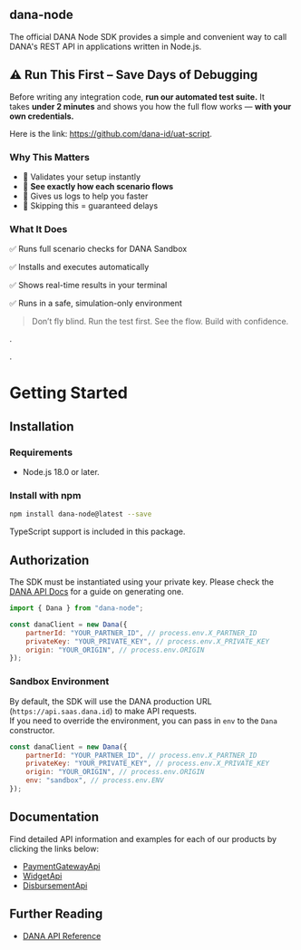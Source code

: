 ## dana-node

The official DANA Node SDK provides a simple and convenient way to call DANA's REST API in applications written in Node.js.

## ⚠️ **Run This First – Save Days of Debugging**

Before writing any integration code, **run our automated test suite.** It takes **under 2 minutes** and shows you how the full flow works — **with your own credentials.**

Here is the link: https://github.com/dana-id/uat-script.

### Why This Matters

- 🧪 Validates your setup instantly
- 👀 **See exactly how each scenario flows**
- 🧾 Gives us logs to help you faster
- 🚫 Skipping this = guaranteed delays 


### What It Does

✅ Runs full scenario checks for DANA Sandbox

✅ Installs and executes automatically

✅ Shows real-time results in your terminal

✅ Runs in a safe, simulation-only environment

> Don’t fly blind. Run the test first. See the flow. Build with confidence.

  
  .  

  .


# Getting Started

## Installation

### Requirements

- Node.js 18.0 or later.

### Install with npm

```bash
npm install dana-node@latest --save
```

TypeScript support is included in this package.

## Authorization

The SDK must be instantiated using your private key. Please check the [DANA API Docs](https://dashboard.dana.id/api-docs/read/45) for a guide on generating one.

```javascript
import { Dana } from "dana-node";

const danaClient = new Dana({
    partnerId: "YOUR_PARTNER_ID", // process.env.X_PARTNER_ID
    privateKey: "YOUR_PRIVATE_KEY", // process.env.X_PRIVATE_KEY
    origin: "YOUR_ORIGIN", // process.env.ORIGIN
});
```

### Sandbox Environment

By default, the SDK will use the DANA production URL (`https://api.saas.dana.id`) to make API requests.<br/>
If you need to override the environment, you can pass in `env` to the `Dana` constructor.

```javascript
const danaClient = new Dana({
    partnerId: "YOUR_PARTNER_ID", // process.env.X_PARTNER_ID
    privateKey: "YOUR_PRIVATE_KEY", // process.env.X_PRIVATE_KEY
    origin: "YOUR_ORIGIN", // process.env.ORIGIN
    env: "sandbox", // process.env.ENV
});
```

## Documentation

Find detailed API information and examples for each of our products by clicking the links below:
* [PaymentGatewayApi](docs/payment_gateway/v1/Apis/PaymentGatewayApi.md)
* [WidgetApi](docs/widget/v1/Apis/WidgetApi.md)
* [DisbursementApi](docs/disbursement/v1/Apis/DisbursementApi.md)

## Further Reading

* [DANA API Reference](https://dashboard.dana.id/api-docs)